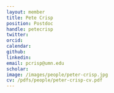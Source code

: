 ```yaml
---
layout: member
title: Pete Crisp
position: Postdoc
handle: petecrisp
twitter:
orcid: 
calendar: 
github:
linkedin:
email: pcrisp@umn.edu
scholar: 
image: /images/people/peter-crisp.jpg
cv: /pdfs/people/peter-crisp-cv.pdf
---
```

